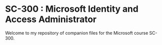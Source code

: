 # SC-300 : Microsoft Identity and Access Administrator

Welcome to my repository of companion files for the Microsoft course SC-300.
